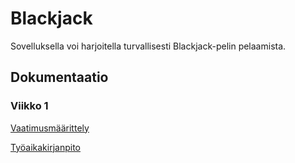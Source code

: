 # Blackjack

Sovelluksella voi harjoitella turvallisesti Blackjack-pelin pelaamista.

## Dokumentaatio
### Viikko 1

[Vaatimusmäärittely](https://github.com/hennaroi/ot-harjoitustyo/blob/master/dokumentaatio/vaatimusmaarittely.md)

[Työaikakirjanpito](https://github.com/hennaroi/ot-harjoitustyo/blob/master/dokumentaatio/tuntikirjanpito.md)
